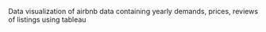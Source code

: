 Data visualization of airbnb data containing yearly demands, prices, reviews of listings using tableau

